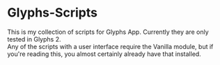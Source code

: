 # Glyphs-Scripts
This is my collection of scripts for Glyphs App. Currently they are only tested in Glyphs 2.
<br>Any of the scripts with a user interface require the Vanilla module, but if you're reading this, you almost certainly already have that installed.
